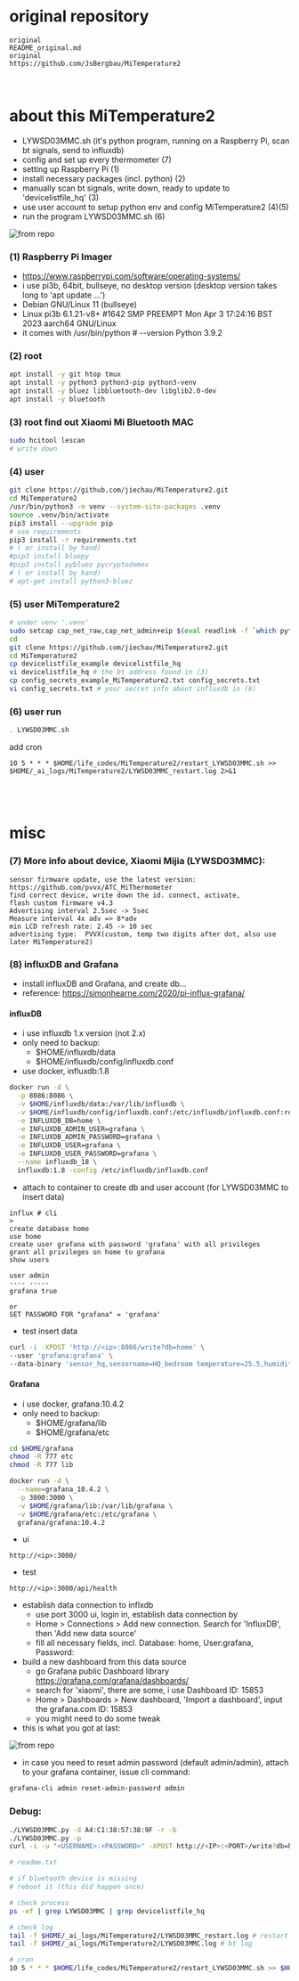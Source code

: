 # original repository

```
original 
README_original.md
original
https://github.com/JsBergbau/MiTemperature2
```

<br/>

# about this MiTemperature2

- LYWSD03MMC.sh (it's python program, running on a Raspberry Pi, scan bt signals, send to influxdb)
- config and set up every thermometer (7)
- setting up Raspberry Pi (1)
- install necessary packages (incl. python) (2)
- manually scan bt signals, write down, ready to update to 'devicelistfile_hq' (3) 
- use user account to setup python env and config MiTemperature2 (4)(5)
- run the program LYWSD03MMC.sh (6)

![from repo](img/img0.png)


### (1) Raspberry Pi Imager

- https://www.raspberrypi.com/software/operating-systems/
- i use pi3b, 64bit, bullseye, no desktop version (desktop version takes long to 'apt update ...')
- Debian GNU/Linux 11 (bullseye)
- Linux pi3b 6.1.21-v8+ #1642 SMP PREEMPT Mon Apr  3 17:24:16 BST 2023 aarch64 GNU/Linux
- it comes with /usr/bin/python # --version Python 3.9.2

### (2) root
```bash
apt install -y git htop tmux
apt install -y python3 python3-pip python3-venv
apt install -y bluez libbluetooth-dev libglib2.0-dev
apt install -y bluetooth 
```

### (3) root find out Xiaomi Mi Bluetooth MAC
```bash
sudo hcitool lescan
# write down 
```

### (4) user
```bash
git clone https://github.com/jiechau/MiTemperature2.git
cd MiTemperature2
/usr/bin/python3 -m venv --system-site-packages .venv
source .venv/bin/activate
pip3 install --upgrade pip
# use requirements
pip3 install -r requirements.txt
# ( or install by hand)
#pip3 install bluepy
#pip3 install pybluez pycryptodomex
# ( or install by hand)
# apt-get install python3-bluez
```

### (5) user MiTemperature2
```bash
# under venv '.venv'
sudo setcap cap_net_raw,cap_net_admin+eip $(eval readlink -f `which python3`)
cd
git clone https://github.com/jiechau/MiTemperature2.git
cd MiTemperature2
cp devicelistfile_example devicelistfile_hq
vi devicelistfile_hq # the bt address found in (3)
cp config_secrets_example_MiTemperature2.txt config_secrets.txt
vi config_secrets.txt # your secret info about influxdb in (8)
```

### (6) user run
```bash
. LYWSD03MMC.sh
```
add cron
```
10 5 * * * $HOME/life_codes/MiTemperature2/restart_LYWSD03MMC.sh >> $HOME/_ai_logs/MiTemperature2/LYWSD03MMC_restart.log 2>&1
```
<br/><br/>

# misc


### (7) More info about device, Xiaomi Mijia (LYWSD03MMC):
```
sensor firmware update, use the latest version:
https://github.com/pvvx/ATC_MiThermometer 
find correct device, write down the id. connect, activate,
flash custom firmware v4.3
Advertising interval 2.5sec -> 5sec 
Measure interval 4x adv => 8*adv
min LCD refresh rate: 2.45 -> 10 sec
advertising type:  PVVX(custom, temp two digits after dot, also use later MiTemperature2)
```

### (8) influxDB and Grafana

- install influxDB and Grafana, and create db...
- reference: https://simonhearne.com/2020/pi-influx-grafana/

#### influxDB

- i use influxdb 1.x version (not 2.x)
- only need to backup:
    - $HOME/influxdb/data
    - $HOME/influxdb/config/influxdb.conf
- use docker, influxdb:1.8
```bash
docker run -d \
  -p 8086:8086 \
  -v $HOME/influxdb/data:/var/lib/influxdb \
  -v $HOME/influxdb/config/influxdb.conf:/etc/influxdb/influxdb.conf:ro \
  -e INFLUXDB_DB=home \
  -e INFLUXDB_ADMIN_USER=grafana \
  -e INFLUXDB_ADMIN_PASSWORD=grafana \
  -e INFLUXDB_USER=grafana \
  -e INFLUXDB_USER_PASSWORD=grafana \
  --name influxdb_18 \
  influxdb:1.8 -config /etc/influxdb/influxdb.conf
```
- attach to container to create db and user account (for LYWSD03MMC to insert data)
```
influx # cli 
>
create database home
use home
create user grafana with password 'grafana' with all privileges
grant all privileges on home to grafana
show users

user admin
---- -----
grafana true

or
SET PASSWORD FOR "grafana" = 'grafana'
```

- test insert data
```bash
curl -i -XPOST 'http://<ip>:8086/write?db=home' \
--user 'grafana:grafana' \
--data-binary 'sensor_hq,sensorname=HQ_bedroom temperature=25.5,humidity=68,voltage=2.998' 
```

#### Grafana

- i use docker, grafana:10.4.2
- only need to backup:
    - $HOME/grafana/lib
    - $HOME/grafana/etc
```bash
cd $HOME/grafana
chmod -R 777 etc
chmod -R 777 lib
```
```bash
docker run -d \
  --name=grafana_10.4.2 \
  -p 3000:3000 \
  -v $HOME/grafana/lib:/var/lib/grafana \
  -v $HOME/grafana/etc:/etc/grafana \
  grafana/grafana:10.4.2
```

- ui
```
http://<ip>:3000/
```

- test
```
http://<ip>:3000/api/health
```

- establish data connection to inflxdb
    - use port 3000 ui, login in, establish data connection by
    - Home > Connections > Add new connection. Search for 'InfluxDB', then 'Add new data source'
    - fill all necessary fields, incl. Database: home, User:grafana, Password:<pass>
- build a new dashboard from this data source
    - go Grafana public Dashboard library https://grafana.com/grafana/dashboards/
    - search for 'xiaomi', there are some, i use Dashboard ID: 15853 
    - Home > Dashboards > New dashboard, 'Import a dashboard', input the grafana.com ID: 15853 
    - you might need to do some tweak
- this is what you got at last:

![from repo](img/img3.png)

- in case you need to reset admin password (default admin/admin), attach to your grafana container, issue cli command:
```bash
grafana-cli admin reset-admin-password admin
```







### Debug:
```bash
./LYWSD03MMC.py -d A4:C1:38:57:38:9F -r -b
./LYWSD03MMC.py -p
curl -i -u "<USERNAME>:<PASSWORD>" -XPOST http://<IP>:<PORT>/write?db=home\&precision=s --data-binary "sensor_hq,sensorname=HQ_livingroom temperature=28.3,humidity=77,voltage=2.95"
```



```bash
# readme.txt

# if bluetooth device is missing
# reboot it (this did happen once)

# check process
ps -ef | grep LYWSD03MMC | grep devicelistfile_hq

# check log
tail -f $HOME/_ai_logs/MiTemperature2/LYWSD03MMC_restart.log # restart log
tail -f $HOME/_ai_logs/MiTemperature2/LYWSD03MMC.log # bt log

# cron
10 5 * * * $HOME/life_codes/MiTemperature2/restart_LYWSD03MMC.sh >> $HOME/_ai_logs/MiTemperature2/LYWSD03MMC_restart.log 2>&1
```
